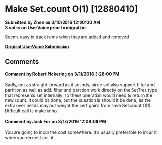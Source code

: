 # Make Set.count O(1) [12880410] #

**Submitted by Zhen on 3/10/2016 12:00:00 AM**  
**3 votes on UserVoice prior to migration**  

Seems easy to track items when they are added and removed



**[Original UserVoice Submission](https://fslang.uservoice.com/forums/245727-f-language/suggestions/12880410)**


## Comments ##


#### Comment by Robert Pickering on 3/11/2016 3:28:00 PM ####
Sadly, not as straight forward as it sounds, since set also support filter and partition as well as add. filter and partition work directly on the SetTree type that represents set internally, so these operation would need to return the new count. It could be done, but the question is should it be done, as the extra over heads may out weight the perf gains from have Set.count O(1). Difficult call to make imho.


#### Comment by Jack Fox on 3/13/2016 12:08:00 PM ####
You are going to incur the cost somewhere. It's usually preferable to incur it when you request count.


